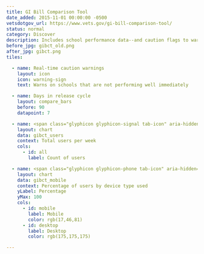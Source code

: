 ```yaml
---
title: GI Bill Comparison Tool
date_added: 2015-11-01 00:00:00 -0500
vetsdotgov_url: https://www.vets.gov/gi-bill-comparison-tool/
status: normal
category: Discover
description: Includes school performance data--and caution flags to warn Veterans
before_jpg: gibct_old.png
after_jpg: gibct.png
tiles:

  - name: Real-time caution warnings
    layout: icon
    icon: warning-sign
    text: Warns on schools that are not performing well immediately

  - name: Days in release cycle
    layout: compare_bars
    before: 90
    datapoint: 7

  - name: <span class="glyphicon glyphicon-signal tab-icon" aria-hidden="true"></span><span>Site Traffic</span>
    layout: chart
    data: gibct_users
    context: Total users per week
    cols:
      - id: all
        label: Count of users

  - name: <span class="glyphicon glyphicon-phone tab-icon" aria-hidden="true"></span><span>Mobile Usage</span>
    layout: chart
    data: gibct_mobile
    context: Percentage of users by device type used
    yLabel: Percentage
    yMax: 100
    cols:
      - id: mobile
        label: Mobile
        color: rgb(17,46,81)
      - id: desktop
        label: Desktop
        color: rgb(175,175,175)

---
```

